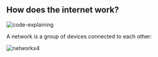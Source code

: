 ## How does the internet work?

![code-explaining](../imgs/explaining.png)

A network is a group of devices connected to each other:

![networkx4](https://github.com/aloefflerj/roadmaps/assets/51006938/103974cb-619f-43f0-9518-7b9092619a29)
